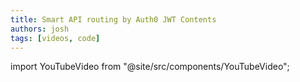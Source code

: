```yaml
---
title: Smart API routing by Auth0 JWT Contents
authors: josh
tags: [videos, code]
---
```


import YouTubeVideo from "@site/src/components/YouTubeVideo";

<YouTubeVideo url="https://www.youtube-nocookie.com/embed/XS-BMeGQPn8" />
